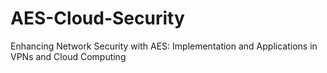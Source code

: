 # AES-Cloud-Security
Enhancing Network Security with AES: Implementation and Applications in VPNs and Cloud Computing
